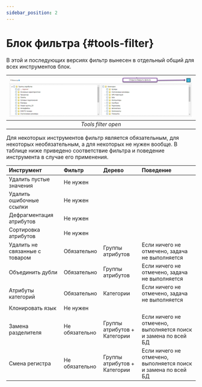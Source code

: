 ```yaml
---
sidebar_position: 2
---
```


# Блок фильтра {#tools-filter}

В этой и последующих версиях фильтр вынесен в отдельный общий для всех инструментов блок.

| ![Tools filter](/img/tutorial/Tools_filter.jpg) |
|:--:|
| *Tools filter open* |

Для некоторых инструментов фильтр является обязательным, для некоторых необязательным, а для некоторых не нужен вообще. В таблице ниже приведено соответствие фильтра и поведение инструмента в случае его применения.

| **Инструмент** | **Фильтр** | **Дерево** | **Поведение** |
|:--|:--|:--|:--|
| Удалить пустые значения | Не нужен |  |  |
| Удалить ошибочные ссылки | Не нужен |  |  |
| Дефрагментация атрибутов | Не нужен |  |  |
| Сортировка атрибутов | Не нужен |  |  |
| Удалить не связанные с товаром | Обязательно | Группы атрибутов | Если ничего не отмечено, задача не выполняется |
| Объединить дубли | Обязательно | Группы атрибутов | Если ничего не отмечено, задача не выполняется |
| Атрибуты категорий | Обязательно | Категории | Если ничего не отмечено, задача не выполняется |
| Клонировать язык | Не нужен |  |  |
| Замена разделителя | Не обязательно | Группы атрибутов + Категории | Если ничего не отмечено, выполняется поиск и замена по всей БД |
| Смена регистра | Не обязательно | Группы атрибутов + Категории | Если ничего не отмечено, выполняется поиск и замена по всей БД |

